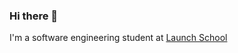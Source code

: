 ### Hi there 👋

I'm a software engineering student at [Launch School](https://launchschool.com/)

<!--
**918benjamin/918benjamin** is a ✨ _special_ ✨ repository because its `README.md` (this file) appears on your GitHub profile.

You can read more about my software journey [on my blog](www.bperrault.com) << Still not setup yet

Here are some ideas to get you started:

- 🔭 I’m currently working on ...
- 🌱 I’m currently learning ...
- 👯 I’m looking to collaborate on ...
- 🤔 I’m looking for help with ...
- 💬 Ask me about ...
- 📫 How to reach me: ...
- 😄 Pronouns: ...
- ⚡ Fun fact: ...
-->
